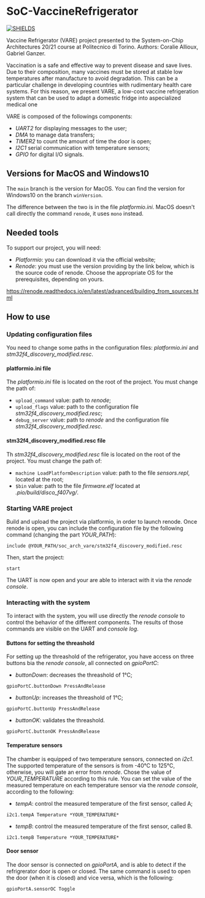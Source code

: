 # SoC-VaccineRefrigerator
[![SHIELDS](https://img.shields.io/badge/development-completed-green)](https://shields.io/)

Vaccine Refrigerator (VARE) project presented to the System-on-Chip Architectures 20/21 course at Politecnico di Torino.
Authors: Coralie Allioux, Gabriel Ganzer.

Vaccination is a safe and effective way to prevent disease and save lives. Due to their composition, many vaccines must be stored at stable low temperatures after manufacture to avoid degradation. This can be a particular challenge in developing countries with rudimentary health care systems. For this reason, we present VARE, a low-cost vaccine refrigeration system that can be used to adapt a domestic fridge into aspecialized medical one

VARE is composed of the followings components:
- *UART2* for displaying messages to the user;
- *DMA* to manage data transfers;
- *TIMER2* to count the amount of time the door is open;
- *I2C1* serial communication with temperature sensors;
- *GPIO* for digital I/O signals.

## Versions for MacOS and Windows10

The `main` branch is the version for MacOS. You can find the version for Windows10 on the branch `winVersion`.

The difference between the two is in the file *platformio.ini*. MacOS doesn't call directly the command `renode`, it uses `mono` instead.

## Needed tools

To support our project, you will need:
- *Platformio*: you can download it via the official website;
- *Renode*: you must use the version providing by the link below, which is the source code of renode. Choose the appropriate OS for the prerequisites, depending on yours.

https://renode.readthedocs.io/en/latest/advanced/building_from_sources.html

## How to use

### Updating configuration files

You need to change some paths in the configuration files: *platformio.ini* and *stm32f4_discovery_modified.resc*.

#### platformio.ini file

The *platformio.ini* file is located on the root of the project. You must change the path of:
- `upload_command` value: path to *renode*;
- `upload_flags` value: path to the configuration file *stm32f4_discovery_modified.resc*;
- `debug_server` value: path to *renode* and the configuration file *stm32f4_discovery_modified.resc*.

#### stm32f4_discovery_modified.resc file

Th *stm32f4_discovery_modified.resc* file is located on the root of the project. You must change the path of:
- `machine LoadPlatformDescription` value: path to the file *sensors.repl*, located at the root;
- `$bin` value: path to the file *firmware.elf* located at *.pio/build/disco_f407vg/*.

### Starting VARE project

Build and upload the project via platformio, in order to launch renode. Once renode is open, you can include the configuration file by the following command (changing the part *YOUR_PATH*):

```include @YOUR_PATH/soc_arch_vare/stm32f4_discovery_modified.resc```

Then, start the project:

```start```

The UART is now open and your are able to interact with it via the *renode console*.

### Interacting with the system

To interact with the system, you will use directly the *renode console* to control the behavior of the different components. The results of those commands are visible on the UART and *console log*.

#### Buttons for setting the threashold

For setting up the threashold of the refrigerator, you have access on three buttons bia the *renode console*, all connected on *gpioPortC*:
- *buttonDown*: decreases the threashold of 1°C;

```gpioPortC.buttonDown PressAndRelease```

- *buttonUp*: increases the threashold of 1°C;

```gpioPortC.buttonUp PressAndRelease```

- *buttonOK*: validates the threashold.

```gpioPortC.buttonOK PressAndRelease```

#### Temperature sensors

The chamber is equipped of two temperature sensors, connected on *i2c1*. The supported temperature of the sensors is from -40°C to 125°C, otherwise, you will gate an error from *renode*. Chose the value of *YOUR_TEMPERATURE* according to this rule.
You can set the value of the measured temperature on each temperature sensor via the *renode console*, according to the following:
- *tempA*: control the measured temperature of the first sensor, called A;

```i2c1.tempA Temperature *YOUR_TEMPERATURE*```

- *tempB*: control the measured temperature of the first sensor, called B.

```i2c1.tempB Temperature *YOUR_TEMPERATURE*```

#### Door sensor

The door sensor is connected on *gpioPortA*, and is able to detect if the refrigrerator door is open or closed. The same command is used to open the door (when it is closed) and vice versa, which is the following:

```gpioPortA.sensorOC Toggle```
